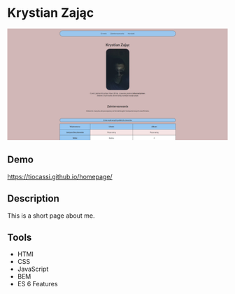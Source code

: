 # Krystian Zając

![Krystian](images/plik1.png)

## Demo 

https://tiocassi.github.io/homepage/

## Description

This is a short page about me.

## Tools

- HTMl
- CSS
- JavaScript
- BEM
- ES 6 Features
